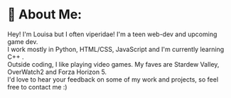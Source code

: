 # 💌 About Me:
Hey! I'm Louisa but I often viperidae! I'm a teen web-dev and upcoming game dev.<br>
I work mostly in Python, HTML/CSS, JavaScript and I'm currently learning C++ .<br>
Outside coding, I like playing video games. My faves are Stardew Valley, OverWatch2 and Forza Horizon 5.<br>
I'd love to hear your feedback on some of my work and projects, so feel free to contact me :)
